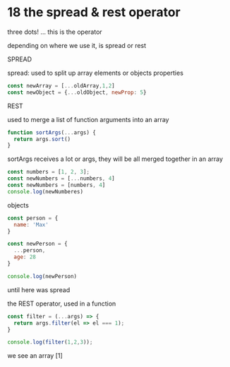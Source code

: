# 18 the spread & rest operator

three dots! ... this is the operator

depending on where we use it, is spread or rest

SPREAD

spread: used to split up array elements or objects properties

```js
const newArray = [...oldArray,1,2]
const newObject = {...oldObject, newProp: 5}
```
REST

used to merge a list of function arguments into an array

```js
function sortArgs(...args) {
  return args.sort()
}
```

sortArgs receives a lot or args, they will be all merged together in an array

```js
const numbers = [1, 2, 3];
const newNumbers = [...numbers, 4]
const newNumbers = [numbers, 4]
console.log(newNumberes)

```

objects

```js
const person = {
  name: 'Max'
}

const newPerson = {
  ...person,
  age: 28
}

console.log(newPerson)
```

until here was spread

the REST operator, used in a function

```js
const filter = (...args) => {
  return args.filter(el => el === 1);
}

console.log(filter(1,2,3));
```

we see an array [1]

























